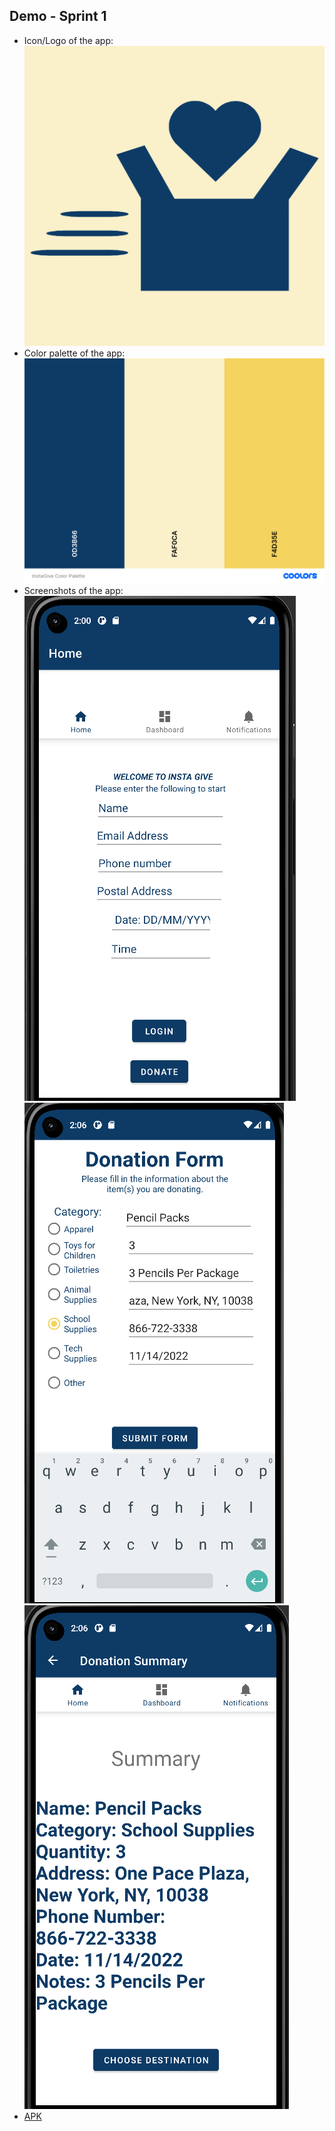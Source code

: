 ## Demo - Sprint 1

*	Icon/Logo of the app:  
![InstaGive Logo](InstaGive_Logo.png)
* Color palette of the app:  
![InstaGive Color Palette](InstaGive_Color_Palette.png)
*	Screenshots of the app:  
![InstaGive Screenshot 1](image1_Sprint1.png)
![InstaGive Screenshot 2](image2_Sprint1.png)
![InstaGive Screenshot 3](image3_Sprint1.png)
*	[APK](InstaGive.apk)
